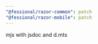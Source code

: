 ```yaml
---
"@fessional/razor-common": patch
"@fessional/razor-mobile": patch
---
```


mjs with jsdoc and d.mts

